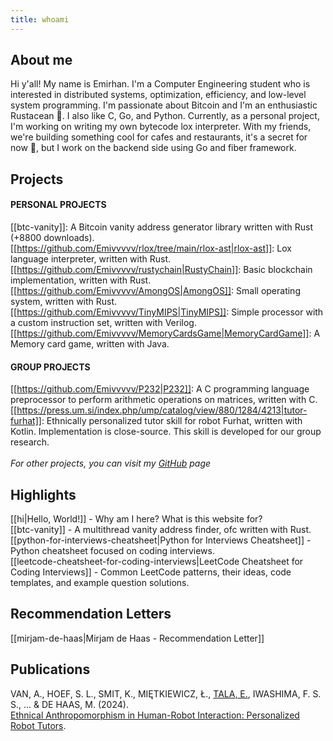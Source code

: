 ```yaml
---
title: whoami
---
```

## About me
Hi y'all! My name is Emirhan. I'm a Computer Engineering student who is interested in distributed systems, optimization, efficiency, and low-level system programming. I'm passionate about Bitcoin and I'm an enthusiastic Rustacean 🦀. I also like C, Go, and Python. Currently, as a personal project, I'm working on writing my own bytecode lox interpreter. With my friends, we're building something cool for cafes and restaurants, it's a secret for now 🤫, but I work on the backend side using Go and fiber framework.
## Projects

#### PERSONAL PROJECTS
[[btc-vanity]]: A Bitcoin vanity address generator library written with Rust (+8800 downloads).
<br>
[[https://github.com/Emivvvvv/rlox/tree/main/rlox-ast|rlox-ast]]: Lox language interpreter, written with Rust. 
<br>
[[https://github.com/Emivvvvv/rustychain|RustyChain]]: Basic blockchain implementation, written with Rust.
<br>
[[https://github.com/Emivvvvv/AmongOS|AmongOS]]: Small operating system, written with Rust.
<br>
[[https://github.com/Emivvvvv/TinyMIPS|TinyMIPS]]: Simple processor with a custom instruction set, written with Verilog.
<br>
[[https://github.com/Emivvvvv/MemoryCardsGame|MemoryCardGame]]: A Memory card game, written with Java.
<br>
#### GROUP PROJECTS
[[https://github.com/Emivvvvv/P232|P232]]: A C programming language preprocessor to perform arithmetic operations on matrices, written with C.
<br>
[[https://press.um.si/index.php/ump/catalog/view/880/1284/4213|tutor-furhat]]: Ethnically personalized tutor skill for robot Furhat, written with Kotlin. Implementation is close-source. This skill is developed for our group research.
<br>
<br>
*For other projects, you can visit my [GitHub](https://github.com/Emivvvvv) page*

## Highlights

[[hi|Hello, World!]] - Why am I here? What is this website for?
<br>
[[btc-vanity]] - A multithread vanity address finder, ofc written with Rust.
<br>
[[python-for-interviews-cheatsheet|Python for Interviews Cheatsheet]] - Python cheatsheet focused on coding interviews.
<br>
[[leetcode-cheatsheet-for-coding-interviews|LeetCode Cheatsheet for Coding Interviews]] - Common LeetCode patterns, their ideas, code templates, and example question solutions.

## Recommendation Letters
[[mirjam-de-haas|Mirjam de Haas - Recommendation Letter]]

## Publications
VAN, A., HOEF, S. L., SMIT, K., MIĘTKIEWICZ, Ł., [TALA, E.](https://scholar.google.com/citations?user=uiUpIB0AAAAJ&hl=tr), IWASHIMA, F. S. S., ... & DE HAAS, M. (2024).  
<br>
[Ethnical Anthropomorphism in Human-Robot Interaction: Personalized Robot Tutors](https://www.researchgate.net/profile/Emirhan-Tala-2/publication/380994262_Ethnical_Anthropomorphism_in_Human-Robot_Interaction_Personalized_Robot_Tutors/links/66a74fe5de060e4c7e63cff0/Ethnical-Anthropomorphism-in-Human-Robot-Interaction-Personalized-Robot-Tutors.pdf).
